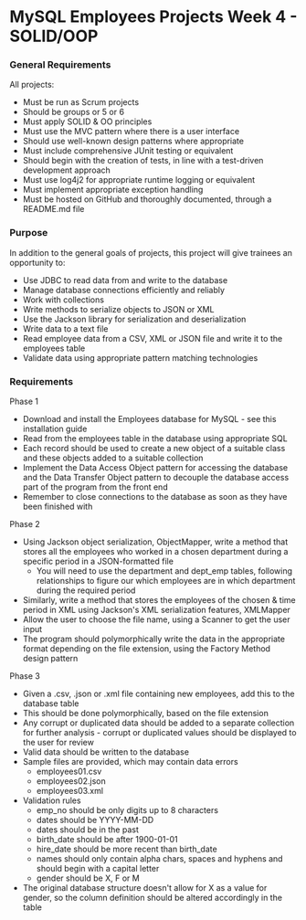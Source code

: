 # MySQL Employees Projects Week 4 - SOLID/OOP

### General Requirements
All projects:

- Must be run as Scrum projects
- Should be groups or 5 or 6
- Must apply SOLID & OO principles
- Must use the MVC pattern where there is a user interface
- Should use well-known design patterns where appropriate
- Must include comprehensive JUnit testing or equivalent
- Should begin with the creation of tests, in line with a test-driven development approach
- Must use log4j2 for appropriate runtime logging or equivalent
- Must implement appropriate exception handling
- Must be hosted on GitHub and thoroughly documented, through a README.md file

### Purpose
In addition to the general goals of projects, this project will give trainees an opportunity to:

- Use JDBC to read data from and write to the database
- Manage database connections efficiently and reliably
- Work with collections
- Write methods to serialize objects to JSON or XML
- Use the Jackson library for serialization and deserialization
- Write data to a text file
- Read employee data from a CSV, XML or JSON file and write it to the employees table
- Validate data using appropriate pattern matching technologies

### Requirements

Phase 1

- Download and install the Employees database for MySQL - see this installation guide
- Read from the employees table in the database using appropriate SQL
- Each record should be used to create a new object of a suitable class and these objects added to a suitable collection
- Implement the Data Access Object pattern for accessing the database and the Data Transfer Object pattern to decouple the database access part of the program from the front end
- Remember to close connections to the database as soon as they have been finished with

Phase 2

- Using Jackson object serialization, ObjectMapper, write a method that stores all the employees who worked in a chosen department during a specific period in a JSON-formatted file
  - You will need to use the department and dept_emp tables, following relationships to figure our which employees are in which department during the required period
- Similarly, write a method that stores the employees of the chosen & time period in XML using Jackson's XML serialization features, XMLMapper
- Allow the user to choose the file name, using a Scanner to get the user input
- The program should polymorphically write the data in the appropriate format depending on the file extension, using the Factory Method design pattern

Phase 3

- Given a .csv, .json or .xml file containing new employees, add this to the database table
- This should be done polymorphically, based on the file extension
- Any corrupt or duplicated data should be added to a separate collection for further analysis - corrupt or duplicated values should be displayed to the user for review
- Valid data should be written to the database
- Sample files are provided, which may contain data errors
  - employees01.csv
  - employees02.json
  - employees03.xml
- Validation rules
  - emp_no should be only digits up to 8 characters
  - dates should be YYYY-MM-DD
  - dates should be in the past
  - birth_date should be after 1900-01-01
  - hire_date should be more recent than birth_date
  - names should only contain alpha chars, spaces and hyphens and should begin with a capital letter
  - gender should be X, F or M
- The original database structure doesn't allow for X as a value for gender, so the column definition should be altered accordingly in the table
